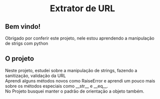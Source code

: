 <h1 align="center">Extrator de URL</h1>



<h2>Bem vindo!</h2>
Obrigado por conferir este projeto, nele estou aprendendo a manipulação de strigs com python<br>




<h2>O projeto</h2>
Neste projeto, estudei sobre a manipulação de strings, fazendo a sanitização, validação da URL<br>
Aprendi alguns métodos novos como RaiseError e aprendi um pouco mais sobre os métodos especiais como __str__ e __eq__.<br>
No Projeto busquei manter o padrão de orientação a objeto também.<br>

